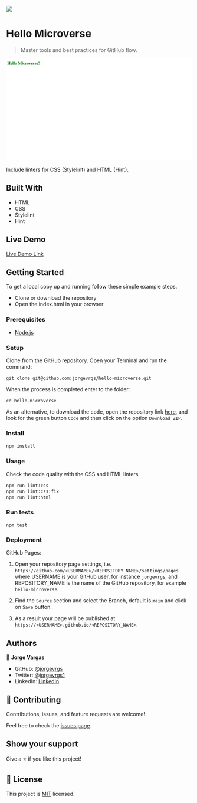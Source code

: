![](https://img.shields.io/badge/Microverse-blueviolet)

# Hello Microverse

> Master tools and best practices for GitHub flow.

![screenshot](./app_screenshot.png)

Include linters for CSS (Stylelint) and HTML (Hint).

## Built With

- HTML
- CSS
- Stylelint
- Hint

## Live Demo

[Live Demo Link](https://jorgevrgs.github.io/hello-microverse/)

## Getting Started

To get a local copy up and running follow these simple example steps.

- Clone or download the repository
- Open the index.html in your browser

### Prerequisites

- [Node.js](https://nodejs.org/en/download/)

### Setup

Clone from the GitHub repository. Open your Terminal and run the command:

```
git clone git@github.com:jorgevrgs/hello-microverse.git
```

When the process is completed enter to the folder:

```
cd hello-microverse
```

As an alternative, to download the code, open the repository link [here](https://github.com/jorgevrgs/hello-microverse), and look for the green button `Code` and then click on the option `Download ZIP`.

### Install

```
npm install
```

### Usage

Check the code quality with the CSS and HTML linters.

```
npm run lint:css
npm run lint:css:fix
npm run lint:html
```

### Run tests

```
npm test
```

### Deployment

GitHub Pages:

1. Open your repository page settings, i.e. `https://github.com/<USERNAME>/<REPOSITORY_NAME>/settings/pages` where USERNAME is your GitHub user, for instance `jorgevrgs`, and REPOSITORY_NAME is the name of the GitHub repository, for example `hello-microverse`.

1. Find the `Source` section and select the Branch, default is `main` and click on `Save` button.

1. As a result your page will be published at `https://<USERNAME>.github.io/<REPOSITORY_NAME>`.

## Authors

👤 **Jorge Vargas**

- GitHub: [@jorgevrgs](https://github.com/jorgevrgs)
- Twitter: [@jorgevrgs1](https://twitter.com/jorgevrgs1)
- LinkedIn: [LinkedIn](https://linkedin.com/in/jevargaslarrota)

## 🤝 Contributing

Contributions, issues, and feature requests are welcome!

Feel free to check the [issues page](../../issues/).

## Show your support

Give a ⭐️ if you like this project!

## 📝 License

This project is [MIT](./MIT.md) licensed.
